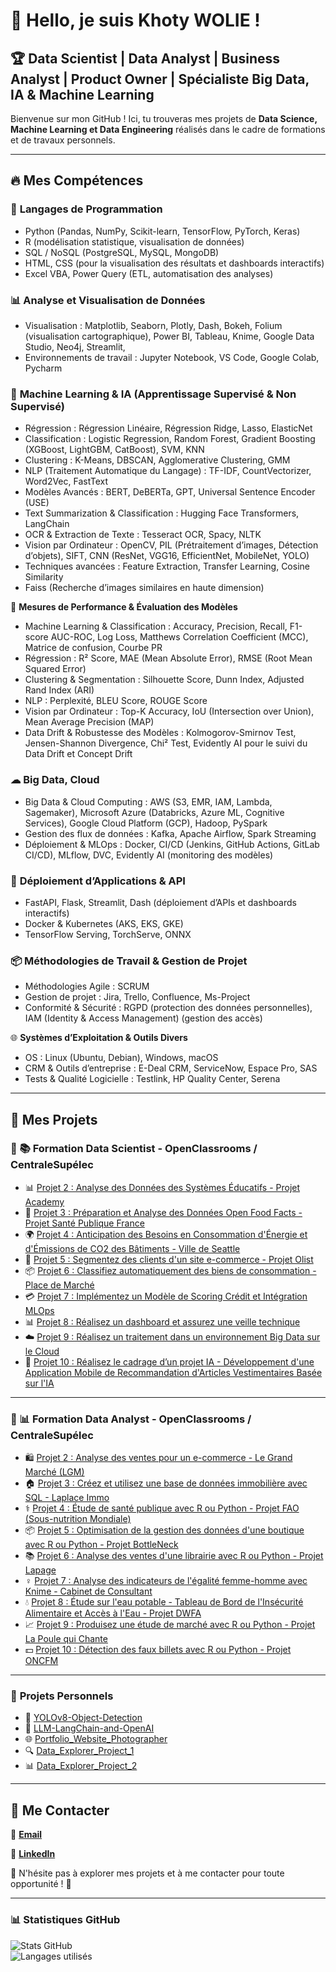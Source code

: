 # 👋 Hello, je suis Khoty WOLIE !  

## 🏆 Data Scientist | Data Analyst | Business Analyst | Product Owner | Spécialiste Big Data, IA & Machine Learning

Bienvenue sur mon GitHub ! Ici, tu trouveras mes projets de **Data Science, Machine Learning et Data Engineering** réalisés dans le cadre de formations et de travaux personnels.

---

## 🔥 **Mes Compétences**  

### 🔹 **Langages de Programmation** 
- Python (Pandas, NumPy, Scikit-learn, TensorFlow, PyTorch, Keras)
- R (modélisation statistique, visualisation de données)
- SQL / NoSQL (PostgreSQL, MySQL, MongoDB)
- HTML, CSS (pour la visualisation des résultats et dashboards interactifs)
- Excel VBA, Power Query (ETL, automatisation des analyses)

### 📊 **Analyse et Visualisation de Données**
- Visualisation : Matplotlib, Seaborn, Plotly, Dash, Bokeh, Folium (visualisation cartographique), Power BI, Tableau, Knime, Google Data Studio, Neo4j, Streamlit,
- Environnements de travail : Jupyter Notebook, VS Code, Google Colab, Pycharm

### 🤖 **Machine Learning & IA (Apprentissage Supervisé & Non Supervisé)**  
- Régression : Régression Linéaire, Régression Ridge, Lasso, ElasticNet
- Classification : Logistic Regression, Random Forest, Gradient Boosting (XGBoost, LightGBM, CatBoost), SVM, KNN
- Clustering : K-Means, DBSCAN, Agglomerative Clustering, GMM
- NLP (Traitement Automatique du Langage) : TF-IDF, CountVectorizer, Word2Vec, FastText
- Modèles Avancés : BERT, DeBERTa, GPT, Universal Sentence Encoder (USE)
- Text Summarization & Classification : Hugging Face Transformers, LangChain
- OCR & Extraction de Texte : Tesseract OCR, Spacy, NLTK
- Vision par Ordinateur : OpenCV, PIL (Prétraitement d’images, Détection d’objets), SIFT, CNN (ResNet, VGG16, EfficientNet, MobileNet, YOLO)
- Techniques avancées : Feature Extraction, Transfer Learning, Cosine Similarity
- Faiss (Recherche d’images similaires en haute dimension)

🚀 **Mesures de Performance & Évaluation des Modèles**
- Machine Learning & Classification : Accuracy, Precision, Recall, F1-score AUC-ROC, Log Loss, Matthews Correlation Coefficient (MCC), Matrice de confusion, Courbe PR
- Régression : R² Score, MAE (Mean Absolute Error), RMSE (Root Mean Squared Error)
- Clustering & Segmentation : Silhouette Score, Dunn Index, Adjusted Rand Index (ARI)
- NLP : Perplexité, BLEU Score, ROUGE Score
- Vision par Ordinateur : Top-K Accuracy, IoU (Intersection over Union), Mean Average Precision (MAP)
- Data Drift & Robustesse des Modèles : Kolmogorov-Smirnov Test, Jensen-Shannon Divergence, Chi² Test, Evidently AI pour le suivi du Data Drift et Concept Drift 

### ☁ **Big Data, Cloud**  
- Big Data & Cloud Computing : AWS (S3, EMR, IAM, Lambda, Sagemaker), Microsoft Azure (Databricks, Azure ML, Cognitive Services), Google Cloud Platform (GCP), Hadoop, PySpark
- Gestion des flux de données : Kafka, Apache Airflow, Spark Streaming
- Déploiement & MLOps : Docker, CI/CD (Jenkins, GitHub Actions, GitLab CI/CD), MLflow, DVC, Evidently AI (monitoring des modèles)

### 🤖 **Déploiement d’Applications & API**
- FastAPI, Flask, Streamlit, Dash (déploiement d’APIs et dashboards interactifs) 
- Docker & Kubernetes (AKS, EKS, GKE) 
- TensorFlow Serving, TorchServe, ONNX

### 📦 **Méthodologies de Travail & Gestion de Projet**
- Méthodologies Agile : SCRUM
- Gestion de projet : Jira, Trello, Confluence, Ms-Project
- Conformité & Sécurité : RGPD (protection des données personnelles), IAM (Identity & Access Management) (gestion des accès)

🌐 **Systèmes d’Exploitation & Outils Divers**
- OS : Linux (Ubuntu, Debian), Windows, macOS
- CRM & Outils d’entreprise : E-Deal CRM, ServiceNow, Espace Pro, SAS
- Tests & Qualité Logicielle : Testlink, HP Quality Center, Serena

---

## 📌 **Mes Projets**  

### 🔷 📚 **Formation Data Scientist - OpenClassrooms / CentraleSupélec**  
- 📊 [Projet 2 : Analyse des Données des Systèmes Éducatifs - Projet Academy](https://github.com/Khoty-WOLIE/OPC_DATA_SCIENTIST_PROJET2)  
- 🏥 [Projet 3 : Préparation et Analyse des Données Open Food Facts - Projet Santé Publique France](https://github.com/Khoty-WOLIE/OPC_DATA_SCIENTIST_PROJET3)  
- 🌍 [Projet 4 : Anticipation des Besoins en Consommation d'Énergie et d'Émissions de CO2 des Bâtiments - Ville de Seattle](https://github.com/Khoty-WOLIE/OPC_DATA_SCIENTIST_PROJET4)  
- 🛒 [Projet 5 : Segmentez des clients d'un site e-commerce - Projet Olist](https://github.com/Khoty-WOLIE/OPC_DATA_SCIENTIST_PROJET5)  
- 📦 [Projet 6 : Classifiez automatiquement des biens de consommation - Place de Marché](https://github.com/Khoty-WOLIE/OPC_DATA_SCIENTIST_PROJET6)  
- 💳 [Projet 7 : Implémentez un Modèle de Scoring Crédit et Intégration MLOps](https://github.com/Khoty-WOLIE/OPC_DATA_SCIENTIST_PROJET7)  
- 📊 [Projet 8 : Réalisez un dashboard et assurez une veille technique](https://github.com/Khoty-WOLIE/OPC_DATA_SCIENTIST_PROJET8)  
- ☁️ [Projet 9 : Réalisez un traitement dans un environnement Big Data sur le Cloud](https://github.com/Khoty-WOLIE/OPC_DATA_SCIENTIST_PROJET9)  
- 🤖 [Projet 10 : Réalisez le cadrage d’un projet IA - Développement d'une Application Mobile de Recommandation d'Articles Vestimentaires Basée sur l'IA](https://github.com/Khoty-WOLIE/OPC_DATA_SCIENTIST_PROJET10)  

---

### 🔶 📊 **Formation Data Analyst - OpenClassrooms / CentraleSupélec**  
- 🛍️ [Projet 2 : Analyse des ventes pour un e-commerce - Le Grand Marché (LGM)](https://github.com/Khoty-WOLIE/OPC_DATA_ANALYST_PROJET2)  
- 🏠 [Projet 3 : Créez et utilisez une base de données immobilière avec SQL - Laplace Immo](https://github.com/Khoty-WOLIE/OPC_DATA_ANALYST_PROJET3)  
- ⚕️ [Projet 4 : Étude de santé publique avec R ou Python - Projet FAO (Sous-nutrition Mondiale)](https://github.com/Khoty-WOLIE/OPC_DATA_ANALYST_PROJET4)  
- 📦 [Projet 5 : Optimisation de la gestion des données d'une boutique avec R ou Python - Projet BottleNeck](https://github.com/Khoty-WOLIE/OPC_DATA_ANALYST_PROJET5)  
- 📚 [Projet 6 : Analyse des ventes d'une librairie avec R ou Python - Projet Lapage](https://github.com/Khoty-WOLIE/OPC_DATA_ANALYST_PROJET6)  
- ♀️ [Projet 7 : Analyse des indicateurs de l'égalité femme-homme avec Knime - Cabinet de Consultant](https://github.com/Khoty-WOLIE/OPC_DATA_ANALYST_PROJET7)  
- 💧 [Projet 8 : Étude sur l'eau potable - Tableau de Bord de l'Insécurité Alimentaire et Accès à l'Eau - Projet DWFA](https://github.com/Khoty-WOLIE/OPC_DATA_ANALYST_PROJET8)  
- 📈 [Projet 9 : Produisez une étude de marché avec R ou Python - Projet La Poule qui Chante](https://github.com/Khoty-WOLIE/OPC_DATA_ANALYST_PROJET9)  
- 💵 [Projet 10 : Détection des faux billets avec R ou Python - Projet ONCFM](https://github.com/Khoty-WOLIE/OPC_DATA_ANALYST_PROJET10)  

---

### 🎯 **Projets Personnels** 
- 🚀 [YOLOv8-Object-Detection](https://github.com/Khoty-WOLIE/YOLOv8-Object-Detection)
- 🤖 [LLM-LangChain-and-OpenAI](https://github.com/Khoty-WOLIE/LLM-LangChain-and-OpenAI)  
- 🌐 [Portfolio_Website_Photographer](https://github.com/Khoty-WOLIE/Portfolio_Website_Photographer)  
- 🔍 [Data_Explorer_Project_1](https://github.com/Khoty-WOLIE/Data_Explorer_Project)  
- 📊 [Data_Explorer_Project_2](https://github.com/Khoty-WOLIE/Data_Explorer_Project-)  

---

## 📩 **Me Contacter**  

📧 **[Email](mailto:ange.khoty@hotmail.com)**  

🔗 **[LinkedIn](https://www.linkedin.com/in/khoty-wolie-908116298/)**  

🚀 N'hésite pas à explorer mes projets et à me contacter pour toute opportunité ! 🚀  

---

### 📊 **Statistiques GitHub**  
![Stats GitHub](https://github-readme-stats.vercel.app/api?username=Khoty-WOLIE&show_icons=true&theme=radical)  
![Langages utilisés](https://github-readme-stats.vercel.app/api/top-langs/?username=Khoty-WOLIE&layout=compact&theme=radical)  

